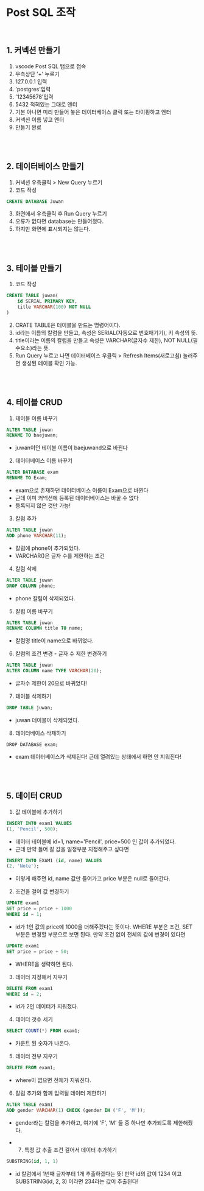 # Post SQL 조작
<br>

## 1. 커넥션 만들기
1. vscode Post SQL 탭으로 접속
2. 우측상단 '+' 누르기
3. 127.0.0.1 입력
4. 'postgres'입력
5. '12345678'입력
6. 5432 적혀있는 그대로 엔터
7. 기본 아니면 미리 만들어 놓은 데이터베이스 클릭 또는 타이핑하고 엔터
8. 커넥션 이름 넣고 엔터
9. 만들기 완료
<br>
<br>

## 2. 데이터베이스 만들기
1. 커넥션 우측클릭 > New Query 누르기
2. 코드 작성
```SQL
CREATE DATABASE Juwan
```
3. 화면에서 우측클릭 후 Run Query 누르기
4. 오류가 없다면 database는 만들어졌다.
5. 하지만 화면에 표시되지는 않는다.
<br>
<br>

## 3. 테이블 만들기
1. 코드 작성
```SQL
CREATE TABLE juwan(
    id SERIAL PRIMARY KEY,
    title VARCHAR(100) NOT NULL
)
```
2. CRATE TABLE은 테이블을 만드는 명령어이다.
3. id라는 이름의 칼럼을 만들고, 속성은 SERIAL(자동으로 번호매기기), 키 속성의 뜻.
4. title이라는 이름의 칼럼을 만들고 속성은 VARCHAR(글자수 제한), NOT NULL(필수요소)라는 뜻.
5. Run Query 누르고 나면 데이터베이스 우클릭 > Refresh Items(새로고침) 눌러주면 생성된 테이블 확인 가능.
<br>
<br>

## 4. 테이블 CRUD
1. 테이블 이름 바꾸기
```sql
ALTER TABLE juwan
RENAME TO baejuwan;
```
- juwan이던 테이블 이름이 baejuwand으로 바뀐다

2. 데이터베이스 이름 바꾸기
```sql
ALTER DATABASE exam
RENAME TO Exam;
```
- exam으로 존재하던 데이터베이스 이름이 Exam으로 바뀐다
- 근데 이미 커넥션에 등록된 데이터베이스는 바꿀 수 없다
- 등록되지 않은 것만 가능!

3. 칼럼 추가
```SQL
ALTER TABLE juwan
ADD phone VARCHAR(11);
```
- 칼럼에 phone이 추가되었다.
- VARCHAR()은 글자 수를 제한하는 조건

4. 칼럼 삭제
```sql
ALTER TABLE juwan
DROP COLUMN phone;
```
- phone 칼럼이 삭제되었다.

5. 칼럼 이름 바꾸기
```sql
ALTER TABLE juwan
RENAME COLUMN title TO name;
```
- 칼럼명 title이 name으로 바뀌었다.

6. 칼럼의 조건 변경 - 글자 수 제한 변경하기
```SQL
ALTER TABLE juwan
ALTER COLUMN name TYPE VARCHAR(20);
```
- 글자수 제한이 20으로 바뀌었다!

7. 테이블 삭제하기
```SQL
DROP TABLE juwan;
```
- juwan 테이블이 삭제되었다.

8. 데이터베이스 삭제하기
```
DROP DATABASE exam;
```
- exam 데이터베이스가 삭제된다! 근데 열려있는 상태에서 하면 안 지워진다!
<br>
<br>

## 5. 데이터 CRUD
1. 값 테이블에 추가하기
```sql
INSERT INTO exam1 VALUES
(1, 'Pencil', 500);
```
- 데이터 테이블에 id=1, name='Pencil', price=500 인 값이 추가되었다.
- 근데 만약 들어 갈 값을 일정부분 지정해주고 싶다면
```sql
INSERT INTO EXAM1 (id, name) VALUES
(2, 'Note');
```
- 이렇게 해주면 id, name 값만 들어가고 price 부분은 null로 들어간다.

2. 조건을 걸어 값 변경하기
```sql
UPDATE exam1
SET price = price + 1000
WHERE id = 1;
```
- id가 1인 값의 price에 1000을 더해주겠다는 뜻이다.
WHERE 부분은 조건, SET 부분은 변경할 부분으로 보면 된다.
만약 조건 없이 전체의 값에 변경이 있다면
```SQL
UPDATE exam1
SET price = price + 50;
``` 
- WHERE을 생략하면 된다.

3. 데이터 지정해서 지우기
```sql
DELETE FROM exam1
WHERE id = 2;
```
- id가 2인 데이터가 지워졌다.

4. 데이터 갯수 세기
```sql
SELECT COUNT(*) FROM exam1;
```
- 카운트 된 숫자가 나온다.

5. 데이터 전부 지우기
```sql
DELETE FROM exam1;
```
- where이 없으면 전체가 지워진다.

6. 칼럼 추가와 함께 입력될 데이터 제한하기
```SQL
ALTER TABLE exam1
ADD gender VARCHAR(1) CHECK (gender IN ('F', 'M'));
```
- gender라는 칼럼을 추가하고, 여기에 'F', 'M' 둘 중 하나만 추가되도록 제한해줬다.

- 7. 특정 값 추출 조건 걸어서 데이터 추가하기
```SQL
SUBSTRING(id, 1, 1)
```
- id 칼럼에서 1번째 글자부터 1개 추출하겠다는 뜻!
만약 id의 값이 1234 이고 SUBSTRING(id, 2, 3) 이라면
234라는 값이 추출된다!
